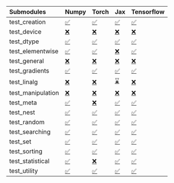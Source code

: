| Submodules        | Numpy                                                                                                                           | Torch                                                                                                                           | Jax                                                                                                                             | Tensorflow                                                                                                                      |
|:------------------|:--------------------------------------------------------------------------------------------------------------------------------|:--------------------------------------------------------------------------------------------------------------------------------|:--------------------------------------------------------------------------------------------------------------------------------|:--------------------------------------------------------------------------------------------------------------------------------|
| test_creation     | <a href="https://github.com/unifyai/ivy/runs/7955537508?check_suite_focus=true" rel="noopener noreferrer" target="_blank">✅</a> | <a href="https://github.com/unifyai/ivy/runs/7955540097?check_suite_focus=true" rel="noopener noreferrer" target="_blank">✅</a> | <a href="https://github.com/unifyai/ivy/runs/7955542909?check_suite_focus=true" rel="noopener noreferrer" target="_blank">✅</a> | <a href="https://github.com/unifyai/ivy/runs/7955545871?check_suite_focus=true" rel="noopener noreferrer" target="_blank">✅</a> |
| test_device       | <a href="https://github.com/unifyai/ivy/runs/7955537647?check_suite_focus=true" rel="noopener noreferrer" target="_blank">❌</a> | <a href="https://github.com/unifyai/ivy/runs/7955540255?check_suite_focus=true" rel="noopener noreferrer" target="_blank">❌</a> | <a href="https://github.com/unifyai/ivy/runs/7955543117?check_suite_focus=true" rel="noopener noreferrer" target="_blank">❌</a> | <a href="https://github.com/unifyai/ivy/runs/7955546008?check_suite_focus=true" rel="noopener noreferrer" target="_blank">❌</a> |
| test_dtype        | <a href="https://github.com/unifyai/ivy/runs/7955537797?check_suite_focus=true" rel="noopener noreferrer" target="_blank">✅</a> | <a href="https://github.com/unifyai/ivy/runs/7955540437?check_suite_focus=true" rel="noopener noreferrer" target="_blank">✅</a> | <a href="https://github.com/unifyai/ivy/runs/7955543294?check_suite_focus=true" rel="noopener noreferrer" target="_blank">✅</a> | <a href="https://github.com/unifyai/ivy/runs/7955546171?check_suite_focus=true" rel="noopener noreferrer" target="_blank">✅</a> |
| test_elementwise  | <a href="https://github.com/unifyai/ivy/runs/7955537956?check_suite_focus=true" rel="noopener noreferrer" target="_blank">✅</a> | <a href="https://github.com/unifyai/ivy/runs/7955540610?check_suite_focus=true" rel="noopener noreferrer" target="_blank">✅</a> | <a href="https://github.com/unifyai/ivy/runs/7955543555?check_suite_focus=true" rel="noopener noreferrer" target="_blank">❌</a> | <a href="https://github.com/unifyai/ivy/runs/7955546329?check_suite_focus=true" rel="noopener noreferrer" target="_blank">✅</a> |
| test_general      | <a href="https://github.com/unifyai/ivy/runs/7955538103?check_suite_focus=true" rel="noopener noreferrer" target="_blank">❌</a> | <a href="https://github.com/unifyai/ivy/runs/7955540748?check_suite_focus=true" rel="noopener noreferrer" target="_blank">❌</a> | <a href="https://github.com/unifyai/ivy/runs/7955543772?check_suite_focus=true" rel="noopener noreferrer" target="_blank">❌</a> | <a href="https://github.com/unifyai/ivy/runs/7955546485?check_suite_focus=true" rel="noopener noreferrer" target="_blank">❌</a> |
| test_gradients    | <a href="https://github.com/unifyai/ivy/runs/7955538255?check_suite_focus=true" rel="noopener noreferrer" target="_blank">✅</a> | <a href="https://github.com/unifyai/ivy/runs/7955540967?check_suite_focus=true" rel="noopener noreferrer" target="_blank">✅</a> | <a href="https://github.com/unifyai/ivy/runs/7955543948?check_suite_focus=true" rel="noopener noreferrer" target="_blank">✅</a> | <a href="https://github.com/unifyai/ivy/runs/7955546681?check_suite_focus=true" rel="noopener noreferrer" target="_blank">✅</a> |
| test_linalg       | <a href="https://github.com/unifyai/ivy/runs/7955538415?check_suite_focus=true" rel="noopener noreferrer" target="_blank">❌</a> | <a href="https://github.com/unifyai/ivy/runs/7955541115?check_suite_focus=true" rel="noopener noreferrer" target="_blank">❌</a> | <a href="https://github.com/unifyai/ivy/runs/7955544137?check_suite_focus=true" rel="noopener noreferrer" target="_blank">⌛</a> | <a href="https://github.com/unifyai/ivy/runs/7955546840?check_suite_focus=true" rel="noopener noreferrer" target="_blank">❌</a> |
| test_manipulation | <a href="https://github.com/unifyai/ivy/runs/7955538564?check_suite_focus=true" rel="noopener noreferrer" target="_blank">❌</a> | <a href="https://github.com/unifyai/ivy/runs/7955541260?check_suite_focus=true" rel="noopener noreferrer" target="_blank">❌</a> | <a href="https://github.com/unifyai/ivy/runs/7955544314?check_suite_focus=true" rel="noopener noreferrer" target="_blank">❌</a> | <a href="https://github.com/unifyai/ivy/runs/7955547031?check_suite_focus=true" rel="noopener noreferrer" target="_blank">❌</a> |
| test_meta         | <a href="https://github.com/unifyai/ivy/runs/7955538738?check_suite_focus=true" rel="noopener noreferrer" target="_blank">✅</a> | <a href="https://github.com/unifyai/ivy/runs/7955541451?check_suite_focus=true" rel="noopener noreferrer" target="_blank">❌</a> | <a href="https://github.com/unifyai/ivy/runs/7955544515?check_suite_focus=true" rel="noopener noreferrer" target="_blank">✅</a> | <a href="https://github.com/unifyai/ivy/runs/7955547194?check_suite_focus=true" rel="noopener noreferrer" target="_blank">✅</a> |
| test_nest         | <a href="https://github.com/unifyai/ivy/runs/7955538912?check_suite_focus=true" rel="noopener noreferrer" target="_blank">✅</a> | <a href="https://github.com/unifyai/ivy/runs/7955541657?check_suite_focus=true" rel="noopener noreferrer" target="_blank">✅</a> | <a href="https://github.com/unifyai/ivy/runs/7955544689?check_suite_focus=true" rel="noopener noreferrer" target="_blank">✅</a> | <a href="https://github.com/unifyai/ivy/runs/7955547354?check_suite_focus=true" rel="noopener noreferrer" target="_blank">✅</a> |
| test_random       | <a href="https://github.com/unifyai/ivy/runs/7955539102?check_suite_focus=true" rel="noopener noreferrer" target="_blank">✅</a> | <a href="https://github.com/unifyai/ivy/runs/7955541836?check_suite_focus=true" rel="noopener noreferrer" target="_blank">✅</a> | <a href="https://github.com/unifyai/ivy/runs/7955544871?check_suite_focus=true" rel="noopener noreferrer" target="_blank">✅</a> | <a href="https://github.com/unifyai/ivy/runs/7955547522?check_suite_focus=true" rel="noopener noreferrer" target="_blank">✅</a> |
| test_searching    | <a href="https://github.com/unifyai/ivy/runs/7955539259?check_suite_focus=true" rel="noopener noreferrer" target="_blank">✅</a> | <a href="https://github.com/unifyai/ivy/runs/7955542029?check_suite_focus=true" rel="noopener noreferrer" target="_blank">✅</a> | <a href="https://github.com/unifyai/ivy/runs/7955545092?check_suite_focus=true" rel="noopener noreferrer" target="_blank">✅</a> | <a href="https://github.com/unifyai/ivy/runs/7955547680?check_suite_focus=true" rel="noopener noreferrer" target="_blank">✅</a> |
| test_set          | <a href="https://github.com/unifyai/ivy/runs/7955539392?check_suite_focus=true" rel="noopener noreferrer" target="_blank">✅</a> | <a href="https://github.com/unifyai/ivy/runs/7955542185?check_suite_focus=true" rel="noopener noreferrer" target="_blank">✅</a> | <a href="https://github.com/unifyai/ivy/runs/7955545247?check_suite_focus=true" rel="noopener noreferrer" target="_blank">✅</a> | <a href="https://github.com/unifyai/ivy/runs/7955547890?check_suite_focus=true" rel="noopener noreferrer" target="_blank">✅</a> |
| test_sorting      | <a href="https://github.com/unifyai/ivy/runs/7955539567?check_suite_focus=true" rel="noopener noreferrer" target="_blank">✅</a> | <a href="https://github.com/unifyai/ivy/runs/7955542336?check_suite_focus=true" rel="noopener noreferrer" target="_blank">✅</a> | <a href="https://github.com/unifyai/ivy/runs/7955545423?check_suite_focus=true" rel="noopener noreferrer" target="_blank">✅</a> | <a href="https://github.com/unifyai/ivy/runs/7955548018?check_suite_focus=true" rel="noopener noreferrer" target="_blank">✅</a> |
| test_statistical  | <a href="https://github.com/unifyai/ivy/runs/7955539756?check_suite_focus=true" rel="noopener noreferrer" target="_blank">✅</a> | <a href="https://github.com/unifyai/ivy/runs/7955542492?check_suite_focus=true" rel="noopener noreferrer" target="_blank">❌</a> | <a href="https://github.com/unifyai/ivy/runs/7955545586?check_suite_focus=true" rel="noopener noreferrer" target="_blank">✅</a> | <a href="https://github.com/unifyai/ivy/runs/7955548166?check_suite_focus=true" rel="noopener noreferrer" target="_blank">✅</a> |
| test_utility      | <a href="https://github.com/unifyai/ivy/runs/7955539907?check_suite_focus=true" rel="noopener noreferrer" target="_blank">✅</a> | <a href="https://github.com/unifyai/ivy/runs/7955542678?check_suite_focus=true" rel="noopener noreferrer" target="_blank">✅</a> | <a href="https://github.com/unifyai/ivy/runs/7955545735?check_suite_focus=true" rel="noopener noreferrer" target="_blank">✅</a> | <a href="https://github.com/unifyai/ivy/runs/7955548305?check_suite_focus=true" rel="noopener noreferrer" target="_blank">✅</a> |